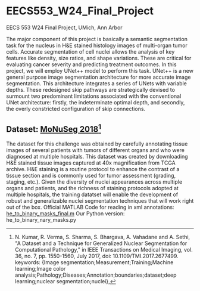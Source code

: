 # EECS553_W24_Final_Project
EECS 553 W24 Final Project, UMich, Ann Arbor

The major component of this project is basically a semantic segmentation task for the nucleus in H&E stained histology images of multi-organ tumor cells. Accurate segmentation of cell nuclei allows the analysis of key features like density, size ratios, and shape variations. These are critical for evaluating cancer severity and predicting treatment outcomes. In this project, we will employ UNet++ model to perform this task. UNet++ is a new general purpose image segmentation architecture for more accurate image segmentation. This architecture integrates a series of UNets with variable depths. These redesigned skip pathways are strategically devised to surmount two predominant limitations associated with the conventional UNet architecture: firstly, the indeterminate optimal depth, and secondly, the overly constricted configuration of skip connections.

## Dataset: [MoNuSeg 2018](https://monuseg.grand-challenge.org/Home/)[^1]
The dataset for this challenge was obtained by carefully annotating tissue images of several patients with tumors of different organs and who were diagnosed at multiple hospitals. This dataset was created by downloading H&E stained tissue images captured at 40x magnification from TCGA archive. H&E staining is a routine protocol to enhance the contrast of a tissue section and is commonly used for tumor assessment (grading, staging, etc.). Given the diversity of nuclei appearances across multiple organs and patients, and the richness of staining protocols adopted at multiple hospitals, the training datatset will enable the development of robust and generalizable nuclei segmentation techniques that will work right out of the box.
Official MATLAB Code for reading in xml annotations: [he_to_binary_masks_final.m](he_to_binary_masks_final.m)
Our Python version: he_to_binary_nary_masks.py

[^1]: N. Kumar, R. Verma, S. Sharma, S. Bhargava, A. Vahadane and A. Sethi, "A Dataset and a Technique for Generalized Nuclear Segmentation for Computational Pathology," in IEEE Transactions on Medical Imaging, vol. 36, no. 7, pp. 1550-1560, July 2017, doi: 10.1109/TMI.2017.2677499. keywords: {Image segmentation;Measurement;Training;Machine learning;Image color analysis;Pathology;Diseases;Annotation;boundaries;dataset;deep learning;nuclear segmentation;nuclei},

